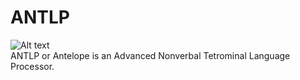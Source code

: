 # ANTLP
![Alt text](./Resources/Img/Logo/Logo.png?raw=true "Title")
<br/>
ANTLP or Antelope is an Advanced Nonverbal Tetrominal Language Processor.
